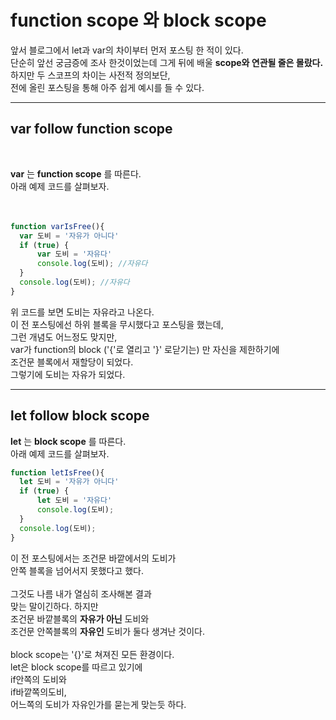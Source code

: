   # function scope 와 block scope  
  
  앞서 블로그에서 let과 var의 차이부터 먼저 포스팅 한 적이 있다.  
  단순히 앞선 궁금증에 조사 한것이었는데 그게 뒤에 배울 __scope와 연관될 줄은 몰랐다.__  
  하지만 두 스코프의 차이는 사전적 정의보단,  
  전에 올린 포스팅을 통해 아주 쉽게 예시를 들 수 있다.  

  ___
  ## var follow function scope      
  </br>
  
  __var__ 는 __function scope__ 를 따른다.  
  아래 예제 코드를 살펴보자.  
 </br>
    </br>

  ```javascript
  function varIsFree(){
    var 도비 = '자유가 아니다'
    if (true) {
        var 도비 = '자유다'
        console.log(도비); //자유다
    }
    console.log(도비); //자유다 
  }
  ```

  위 코드를 보면 도비는 자유라고 나온다.  
  이 전 포스팅에선 하위 블록을 무시했다고 포스팅을 했는데,  
  그런 개념도 어느정도 맞지만,  
  var가 function의 block ('{'로 열리고 '}' 로닫기는) 만 자신을 제한하기에  
  조건문 블록에서 재할당이 되었다.   
  그렇기에 도비는 자유가 되었다.  

  ___

  ## let follow block scope

  __let__ 는 __block scope__ 를 따른다.  
  아래 예제 코드를 살펴보자.  

  ```javascript
function letIsFree(){
    let 도비 = '자유가 아니다'
    if (true) {
        let 도비 = '자유다'
        console.log(도비);
    }
    console.log(도비);
}
  ```  

  이 전 포스팅에서는 조건문 바깥에서의 도비가  
  안쪽 블록을 넘어서지 못했다고 했다.  
  </br>
  그것도 나름 내가 열심히 조사해본 결과  
  맞는 말이긴하다. 하지만  
  조건문 바깥블록의 __자유가 아닌__ 도비와  
  조건문 안쪽블록의 __자유인__ 도비가 둘다 생겨난 것이다.  
  </br>
  block scope는 '{}'로 쳐져진 모든 환경이다.  
  let은 block scope를 따르고 있기에  
  if안쪽의 도비와  
  if바깥쪽의도비,  
  어느쪽의 도비가 자유인가를 묻는게 맞는듯 하다.  





    
